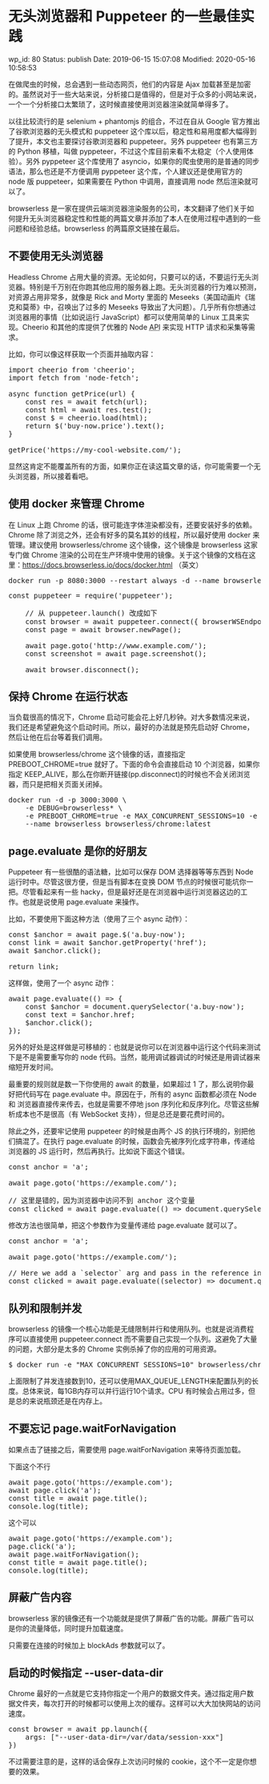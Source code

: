 # 无头浏览器和 Puppeteer 的一些最佳实践


wp_id: 80
Status: publish
Date: 2019-06-15 15:07:08
Modified: 2020-05-16 10:58:53


<!-- wp:paragraph -->
<p>
在做爬虫的时候，总会遇到一些动态网页，他们的内容是 Ajax 加载甚至是加密的。虽然说对于一些大站来说，分析接口是值得的，但是对于众多的小网站来说，一个一个分析接口太繁琐了，这时候直接使用浏览器渲染就简单得多了。
</p>
<!-- /wp:paragraph -->

<!-- wp:paragraph -->
<p>
以往比较流行的是 selenium + phantomjs 的组合，不过在自从 Google 官方推出了谷歌浏览器的无头模式和 
puppeteer 这个库以后，稳定性和易用度都大幅得到了提升，本文也主要探讨谷歌浏览器和 puppeteer。另外 puppeteer 
也有第三方的 Python 移植，叫做 pyppeteer，不过这个库目前来看不太稳定（个人使用体验）。另外 pyppeteer 这个库使用了 
asyncio，如果你的爬虫使用的是普通的同步语法，那么也还是不方便调用 pyppeteer 这个库，个人建议还是使用官方的 node 版 
puppeteer，如果需要在 Python 中调用，直接调用 node 然后渲染就可以了。
</p>
<!-- /wp:paragraph -->

<!-- wp:paragraph -->
<p>
browserless 是一家在提供云端浏览器渲染服务的公司，本文翻译了他们关于如何提升无头浏览器稳定性和性能的两篇文章并添加了本人在使用过程中遇到的一些问题和经验总结。browserless 的两篇原文链接在最后。
</p>
<!-- /wp:paragraph -->

<!-- wp:heading -->
<h2 id="不要使用无头浏览器">不要使用无头浏览器</h2>
<!-- /wp:heading -->

<!-- wp:paragraph -->
<p>
Headless Chrome 
占用大量的资源。无论如何，只要可以的话，不要运行无头浏览器。特别是千万别在你跑其他应用的服务器上跑。无头浏览器的行为难以预测，对资源占用非常多，就像是
 Rick and Morty 里面的 Meseeks（美国动画片《瑞克和莫蒂》中，召唤出了过多的 Meseeks 
导致出了大问题）。几乎所有你想通过浏览器用的事情（比如说运行 JavaScript）都可以使用简单的 Linux 工具来实现。Cheerio 
和其他的库提供了优雅的 Node <abbr title="">API</abbr> 来实现 HTTP 请求和采集等需求。
</p>
<!-- /wp:paragraph -->

<!-- wp:paragraph -->
<p>
比如，你可以像这样获取一个页面并抽取内容：
</p>
<!-- /wp:paragraph -->

<!-- wp:preformatted -->
<pre class="wp-block-preformatted">import cheerio from 'cheerio';
import fetch from 'node-fetch';
&nbsp;
async function getPrice(url) {
    const res = await fetch(url);
    const html = await res.test();
    const $ = cheerio.load(html);
    return $('buy-now.price').text();
}
&nbsp;
getPrice('https://my-cool-website.com/');</pre>
<!-- /wp:preformatted -->

<!-- wp:paragraph -->
<p>
显然这肯定不能覆盖所有的方面，如果你正在读这篇文章的话，你可能需要一个无头浏览器，所以接着看吧。
</p>
<!-- /wp:paragraph -->

<!-- wp:heading -->
<h2 id="使用_docker_来管理_chrome">使用 docker 来管理 Chrome</h2>
<!-- /wp:heading -->

<!-- wp:paragraph -->
<p>
在 Linux 上跑 Chrome 的话，很可能连字体渲染都没有，还要安装好多的依赖。Chrome 
除了浏览之外，还会有好多的莫名其妙的线程，所以最好使用 docker 来管理。建议使用 browserless/chrome 
这个镜像，这个镜像是 browserless 这家专门做 Chrome 渲染的公司在生产环境中使用的镜像。关于这个镜像的文档在这里：<a href="https://docs.browserless.io/docs/docker.html" target="_blank" rel="noreferrer noopener">https://docs.browserless.io/docs/docker.html</a> （英文）
</p>
<!-- /wp:paragraph -->

<!-- wp:preformatted -->
<pre class="wp-block-preformatted">docker run -p 8080:3000 --restart always -d --name browserless browserless/chrome</pre>
<!-- /wp:preformatted -->

<!-- wp:preformatted -->
<pre class="wp-block-preformatted">const puppeteer = require('puppeteer');
&nbsp;
    // 从 puppeteer.launch() 改成如下
    const browser = await puppeteer.connect({ browserWSEndpoint: 'ws://localhost:3000' });
    const page = await browser.newPage();
&nbsp;
    await page.goto('http://www.example.com/');
    const screenshot = await page.screenshot();
&nbsp;
    await browser.disconnect();</pre>
<!-- /wp:preformatted -->

<!-- wp:heading -->
<h2 id="保持_chrome_在运行状态">保持 Chrome 在运行状态</h2>
<!-- /wp:heading -->

<!-- wp:paragraph -->
<p>
当负载很高的情况下，Chrome 启动可能会花上好几秒钟。对大多数情况来说，我们还是希望避免这个启动时间。所以，最好的办法就是预先启动好 Chrome，然后让他在后台等着我们调用。
</p>
<!-- /wp:paragraph -->

<!-- wp:paragraph -->
<p>
如果使用 browserless/chrome 这个镜像的话，直接指定 PREBOOT_CHROME=true 就好了。下面的命令会直接启动 
10 个浏览器，如果你指定 KEEP_ALIVE，那么在你断开链接(pp.disconnect)的时候也不会关闭浏览器，而只是把相关页面关闭掉。
</p>
<!-- /wp:paragraph -->

<!-- wp:preformatted -->
<pre class="wp-block-preformatted">docker run -d -p 3000:3000 \
    -e DEBUG=browserless* \
    -e PREBOOT_CHROME=true -e MAX_CONCURRENT_SESSIONS=10 -e KEEP_ALIVE=true
    --name browserless browserless/chrome:latest</pre>
<!-- /wp:preformatted -->

<!-- wp:heading -->
<h2 id="pageevaluate_是你的好朋友">page.evaluate 是你的好朋友</h2>
<!-- /wp:heading -->

<!-- wp:paragraph -->
<p>
Puppeteer 有一些很酷的语法糖，比如可以保存 DOM 选择器等等东西到 Node 运行时中。尽管这很方便，但是当有脚本在变换 DOM 
节点的时候很可能坑你一把。尽管看起来有一些 hacky，但是最好还是在浏览器中运行浏览器这边的工作。也就是说使用 page.evaluate 
来操作。
</p>
<!-- /wp:paragraph -->

<!-- wp:paragraph -->
<p>
比如，不要使用下面这种方法（使用了三个 async 动作）：
</p>
<!-- /wp:paragraph -->

<!-- wp:preformatted -->
<pre class="wp-block-preformatted">const $anchor = await page.$('a.buy-now');
const link = await $anchor.getProperty('href');
await $anchor.click();
&nbsp;
return link;</pre>
<!-- /wp:preformatted -->

<!-- wp:paragraph -->
<p>
这样做，使用了一个 async 动作：
</p>
<!-- /wp:paragraph -->

<!-- wp:preformatted -->
<pre class="wp-block-preformatted">await page.evaluate(() => {
    const $anchor = document.querySelector('a.buy-now');
    const text = $anchor.href;
    $anchor.click();
});</pre>
<!-- /wp:preformatted -->

<!-- wp:paragraph -->
<p>
另外的好处是这样做是可移植的：也就是说你可以在浏览器中运行这个代码来测试下是不是需要重写你的 node 代码。当然，能用调试器调试的时候还是用调试器来缩短开发时间。
</p>
<!-- /wp:paragraph -->

<!-- wp:paragraph -->
<p>
最重要的规则就是数一下你使用的 await 的数量，如果超过 1 了，那么说明你最好把代码写在 page.evaluate 中。原因在于，所有的
 async 函数都必须在 Node 和 浏览器直接传来传去，也就是需要不停地 json 序列化和反序列化。尽管这些解析成本也不是很高（有 
WebSocket 支持），但是总还是要花费时间的。
</p>
<!-- /wp:paragraph -->

<!-- wp:paragraph -->
<p>
除此之外，还要牢记使用 puppeteer 的时候是由两个 JS 的执行环境的，别把他们搞混了。在执行 page.evaluate 的时候，函数会先被序列化成字符串，传递给浏览器的 JS 运行时，然后再执行。比如说下面这个错误。
</p>
<!-- /wp:paragraph -->

<!-- wp:preformatted -->
<pre class="wp-block-preformatted">const anchor = 'a';
&nbsp;
await page.goto('https://example.com/');
&nbsp;
// 这里是错的，因为浏览器中访问不到 anchor 这个变量
const clicked = await page.evaluate(() => document.querySelector(anchor).click());</pre>
<!-- /wp:preformatted -->

<!-- wp:paragraph -->
<p>
修改方法也很简单，把这个参数作为变量传递给 page.evaluate 就可以了。
</p>
<!-- /wp:paragraph -->

<!-- wp:preformatted -->
<pre class="wp-block-preformatted">const anchor = 'a';
&nbsp;
await page.goto('https://example.com/');
&nbsp;
// Here we add a `selector` arg and pass in the reference in `evaluate`
const clicked = await page.evaluate((selector) => document.querySelector(selector).click(), anchor);</pre>
<!-- /wp:preformatted -->

<!-- wp:heading -->
<h2 id="队列和限制并发">队列和限制并发</h2>
<!-- /wp:heading -->

<!-- wp:paragraph -->
<p>
browserless 的镜像一个核心功能是无缝限制并行和使用队列。也就是说消费程序可以直接使用 puppeteer.connect 而不需要自己实现一个队列。这避免了大量的问题，大部分是太多的 Chrome 实例杀掉了你的应用的可用资源。
</p>
<!-- /wp:paragraph -->

<!-- wp:preformatted -->
<pre class="wp-block-preformatted">$ docker run -e "MAX_CONCURRENT_SESSIONS=10" browserless/chrome</pre>
<!-- /wp:preformatted -->

<!-- wp:paragraph -->
<p>
上面限制了并发连接数到10，还可以使用MAX_QUEUE_LENGTH来配置队列的长度。总体来说，每1GB内存可以并行运行10个请求。CPU 有时候会占用过多，但是总的来说瓶颈还是在内存上。
</p>
<!-- /wp:paragraph -->

<!-- wp:heading -->
<h2 id="不要忘记_pagewaitfornavigation">不要忘记 page.waitForNavigation</h2>
<!-- /wp:heading -->

<!-- wp:paragraph -->
<p>
如果点击了链接之后，需要使用 page.waitForNavigation 来等待页面加载。
</p>
<!-- /wp:paragraph -->

<!-- wp:paragraph -->
<p>
下面这个不行
</p>
<!-- /wp:paragraph -->

<!-- wp:preformatted -->
<pre class="wp-block-preformatted">await page.goto('https://example.com');
await page.click('a');
const title = await page.title();
console.log(title);</pre>
<!-- /wp:preformatted -->

<!-- wp:paragraph -->
<p>
这个可以
</p>
<!-- /wp:paragraph -->

<!-- wp:preformatted -->
<pre class="wp-block-preformatted">await page.goto('https://example.com');
page.click('a');
await page.waitForNavigation();
const title = await page.title();
console.log(title);</pre>
<!-- /wp:preformatted -->

<!-- wp:heading -->
<h2 id="屏蔽广告内容">屏蔽广告内容</h2>
<!-- /wp:heading -->

<!-- wp:paragraph -->
<p>
browserless 家的镜像还有一个功能就是提供了屏蔽广告的功能。屏蔽广告可以是你的流量降低，同时提升加载速度。
</p>
<!-- /wp:paragraph -->

<!-- wp:paragraph -->
<p>
只需要在连接的时候加上 blockAds 参数就可以了。
</p>
<!-- /wp:paragraph -->

<!-- wp:heading -->
<h2 id="启动的时候指定_--user-data-dir">启动的时候指定 --user-data-dir</h2>
<!-- /wp:heading -->

<!-- wp:paragraph -->
<p>
Chrome 最好的一点就是它支持你指定一个用户的数据文件夹。通过指定用户数据文件夹，每次打开的时候都可以使用上次的缓存。这样可以大大加快网站的访问速度。
</p>
<!-- /wp:paragraph -->

<!-- wp:preformatted -->
<pre class="wp-block-preformatted">const browser = await pp.launch({
    args: ["--user-data-dir=/var/data/session-xxx"]
})</pre>
<!-- /wp:preformatted -->

<!-- wp:paragraph -->
<p>
不过需要注意的是，这样的话会保存上次访问时候的 cookie，这个不一定是你想要的效果。
</p>
<!-- /wp:paragraph -->